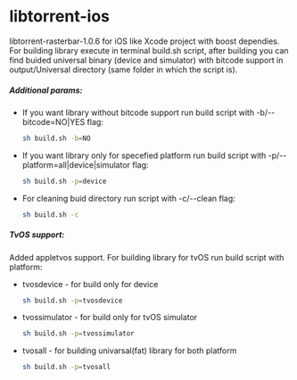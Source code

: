 # libtorrent-ios

libtorrent-rasterbar-1.0.6 for iOS like Xcode project with boost dependies.
For building library execute in terminal build.sh script, after building you can find buided universal binary (device and simulator) with bitcode support in output/Universal directory (same folder in which the script is).

##### Additional params:
- If you want library without bitcode support run build script with -b/--bitcode=NO|YES flag:
    ```sh
    sh build.sh -b=NO
    ```

- If you want library only for specefied platform run build script with -p/--platform=all|device|simulator flag:
    ```sh
    sh build.sh -p=device
    ```

- For cleaning buid directory run script with -c/--clean flag:
    ```sh
    sh build.sh -c
    ```
##### TvOS support:
  Added appletvos support. For building library for tvOS run build script with platform:
  - tvosdevice - for build only for device
    ```sh
    sh build.sh -p=tvosdevice
    ```
  - tvossimulator - for build only for tvOS simulator
    ```sh
    sh build.sh -p=tvossimulator
    ```
  - tvosall - for building univarsal(fat) library for both platform
    ```sh
    sh build.sh -p=tvosall
    ```
